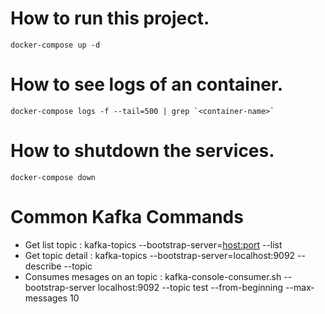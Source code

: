 # How to run this project.
```
docker-compose up -d
```

# How to see logs of an container.
```
docker-compose logs -f --tail=500 | grep `<container-name>`
```

# How to shutdown the services.
```
docker-compose down
```


# Common Kafka Commands
* Get list topic                  : kafka-topics --bootstrap-server=<host:port> --list
* Get topic detail                : kafka-topics --bootstrap-server=localhost:9092 --describe --topic <topic-name>
* Consumes mesages on an topic    : kafka-console-consumer.sh --bootstrap-server localhost:9092 --topic test --from-beginning --max-messages 10
